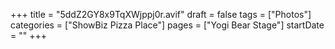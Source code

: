 +++
title = "5ddZ2GY8x9TqXWjppj0r.avif"
draft = false
tags = ["Photos"]
categories = ["ShowBiz Pizza Place"]
pages = ["Yogi Bear Stage"]
startDate = ""
+++

